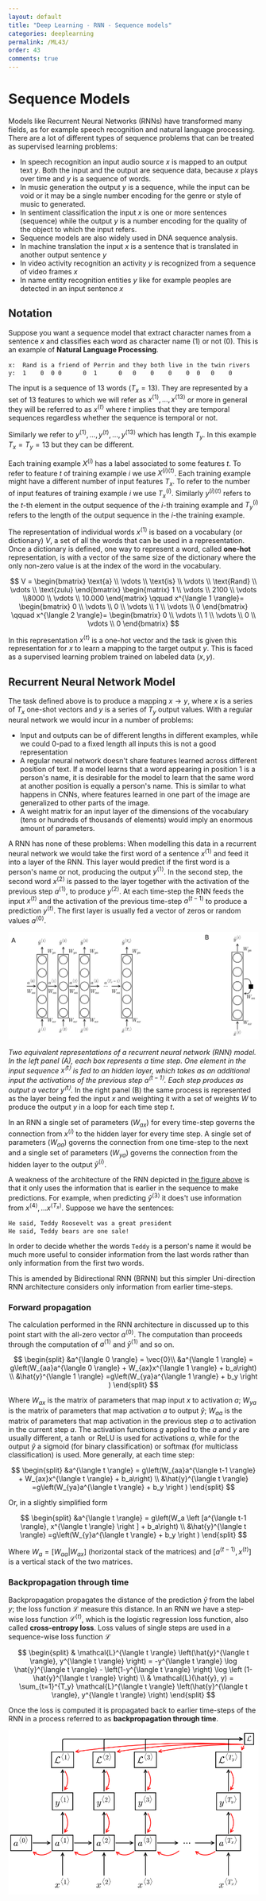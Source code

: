 ```yaml
---
layout: default
title: "Deep Learning - RNN - Sequence models"
categories: deeplearning
permalink: /ML43/
order: 43
comments: true
---
```


# Sequence Models 
Models like Recurrent Neural Networks (RNNs) have transformed many fields, as for example speech recognition and natural language processing. There are a lot of different types of sequence problems that can be treated as supervised learning problems:

* In speech recognition an input audio source $x$ is mapped to an output text $y$. Both the input and the output are sequence data, because $x$ plays over time and $y$ is a sequence of words.
* In music generation the output $y$ is a sequence, while the input can be void or it may be a single number encoding for the genre or style of music to generated. 
* In sentiment classification the input $x$ is one or more sentences (sequence) while the output $y$ is a number encoding for the quality of the object to which the input refers. 
* Sequence models are also widely used in DNA sequence analysis.
* In machine translation the input $x$ is a sentence that is translated in another output sentence $y$
* In video activity recognition an activity $y$ is recognized from a sequence of video frames $x$
* In name entity recognition entities $y$ like for example peoples are detected in an input sentence $x$

## Notation
Suppose you want a sequence model that extract character names from a sentence $x$ and classifies each word as character name (1) or not (0). This is an example of **Natural Language Processing**.

    x:	Rand is a friend of Perrin and they both live in the twin rivers
    y:	1    0  0 0      0  1      0   0    0    0    0  0   0    0


The input is a sequence of 13 words ($T_x=13$). They are represented by a set of 13 features to which we will refer as $x^{\langle 1 \rangle}, \dots ,x^{\langle 13 \rangle}$ or more in general they will be referred to as $x^{\langle t \rangle}$ where $t$ implies that they are temporal sequences regardless whether the sequence is temporal or not.

Similarly we refer to $y^{\langle 1 \rangle}, \dots , y^{\langle t \rangle} , \dots,y^{\langle 13 \rangle}$ which has length $T_y$. In this example $T_x = T_y = 13$ but they can be different.

Each training example $X^{(i)}$ has a label associated to some features $t$. To refer to feature $t$ of training example $i$ we use $X^{(i)\langle t \rangle}$. Each training example might have a different number of input features $T_x$. To refer to the number of input features of training example $i$ we use $T_x^{(i)}$. Similarly $y^{(i)\langle t \rangle}$ refers to the $t$-th element in the output sequence of the $i$-th training example and $T_y^{(i)}$ refers to the length of the output sequence in the $i$-the training example.

The representation of individual words $x^{\langle 1 \rangle}$ is based on a vocabulary (or dictionary) $V$, a set of all the words that can be used in a representation. Once a dictionary is defined, one way to represent a word, called **one-hot** representation, is with a vector of the same size of the dictionary where the only non-zero value is at the index of the word in the vocabulary.

$$
V = 
\begin{bmatrix}
\text{a} \\ \vdots \\ \text{is} \\ \vdots \\ \text{Rand} \\ \vdots \\ \text{zulu}
\end{bmatrix}
\begin{matrix}
1 \\ \vdots \\ 2100 \\ \vdots \\8000 \\ \vdots \\ 10.000
\end{matrix}
\qquad x^{\langle 1 \rangle}=
\begin{bmatrix}
0 \\ \vdots \\ 0 \\ \vdots \\ 1 \\ \vdots \\ 0
\end{bmatrix}
\qquad x^{\langle 2 \rangle}=
\begin{bmatrix}
0 \\ \vdots \\ 1 \\ \vdots \\ 0 \\ \vdots \\ 0
\end{bmatrix}
$$

In this representation $x^{\langle t \rangle}$ is a one-hot vector and the task is given this representation for $x$ to learn a mapping to the target output $y$. This is faced as a supervised learning problem trained on labeled data $(x,y)$.

## Recurrent Neural Network Model
The task defined above is to produce a mapping $x \to y$, where $x$ is a series of $T_x$ one-shot vectors and $y$ is a series of $T_y$ output values. With a regular neural network we would incur in a number of problems:

* Input and outputs can be of different lengths in different examples, while we could 0-pad to a fixed length all inputs this is not a good representation
* A regular neural network doesn't share features learned across different position of text. If a model learns that a word appearing in position 1 is a person's name, it is desirable for the model to learn that the same word at another position is equally a person's name. This is similar to what happens in CNNs, where features learned in one part of the image are generalized to other parts of the image.
* A weight matrix for an input layer of the dimensions of the vocabulary (tens or hundreds of thousands of elements) would imply an enormous amount of parameters.

A RNN has none of these problems: When modelling this data in a recurrent neural network we would take the first word of a sentence $x^{\langle 1 \rangle}$ and feed it into a layer of the RNN. This layer would predict if the first word is a person's name or not, producing the output $y^{\langle 1 \rangle}$. In the second step, the second word $x^{\langle 2 \rangle}$ is passed to the layer together with the activation of the previous step $a^{\langle 1 \rangle}$, to produce $y^{\langle 2 \rangle}$. At each time-step the RNN feeds the input $x^{\langle t \rangle}$ and the activation of the previous time-step $a^{\langle t-1 \rangle}$ to produce a prediction $y^{\langle t \rangle}$. The first layer is usually fed a vector of zeros or random values $a^{\langle 0 \rangle}$.


    
![svg](ML-43-DeepLearningRNN1_files/ML-43-DeepLearningRNN1_5_0.svg)
    


<i id="fig:rnn">Two equivalent representations of a recurrent neural network (RNN) model. In the left panel (A), each box represents a time step. One element in the input sequence $x^{\langle t \rangle}$ is fed to an hidden layer, which takes as an additional input the activations of the previous step $a^{\langle t-1 \rangle}$. Each step produces as output a vector $y^{\langle t \rangle}$</i>. In the right panel (B) the same process is represented as the layer being fed the input $x$ and weighting it with a set of weights $W$ to produce the output $y$ in a loop for each time step $t$.

In an RNN a single set of parameters ($W_{ax}$) for every time-step governs the connection from $x^{\langle i \rangle}$ to the hidden layer for every time step. A single set of parameters ($W_{aa}$) governs the connection from one time-step to the next and a single set of parameters ($W_{ya}$) governs the connection from the hidden layer to the output $\hat{y}^{\langle i \rangle}$.

A weakness of the architecture of the RNN depicted in <a href="#fig:rnn">the figure above</a> is that it only uses the information that is earlier in the sequence to make predictions. For example, when predicting $\hat{y}^{\langle 3 \rangle}$ it does't use information from $x^{\langle 4 \rangle}, \dots x^{\langle T_x \rangle}$. Suppose we have the sentences:

    He said, Teddy Roosevelt was a great president
    He said, Teddy bears are one sale!


In order to decide whether the words `Teddy` is a person's name it would be much more useful to consider information from the last words rather than only information from the first two words.

This is amended by Bidirectional RNN (BRNN) but this simpler Uni-direction RNN architecture considers only information from earlier time-steps.

### Forward propagation
The calculation performed in the RNN architecture in discussed up to this point start with the all-zero vector $a^{\langle 0 \rangle}$. The computation than proceeds through the computation of $a^{\langle 1 \rangle}$ and $\hat{y}^{\langle 1 \rangle}$ and so on.

$$
\begin{split}
&a^{\langle 0 \rangle} = \vec{0}\\
&a^{\langle 1 \rangle} = g\left(W_{aa}a^{\langle 0 \rangle} + W_{ax}x^{\langle 1 \rangle} + b_a\right) \\
&\hat{y}^{\langle 1 \rangle} =g\left(W_{ya}a^{\langle 1 \rangle} + b_y \right )
\end{split}
$$

Where $W_{ax}$ is the matrix of parameters that map input $x$ to activation $a$; $W_{ya}$ is the matrix of parameters that map activation $a$ to output $\hat{y}$; $W_{aa}$ is the matrix of parameters that map activation in the previous step $a$ to activation in the current step $a$. The activation functions $g$ applied to the $a$ and $y$ are usually different, a $\tanh$ or $\text{ReLU}$ is used for activations $a$, while for the output $\hat{y}$ a sigmoid (for binary classification) or softmax (for multiclass classification) is used. More generally, at each time step:

$$
\begin{split}
&a^{\langle t \rangle} = g\left(W_{aa}a^{\langle t-1 \rangle} + W_{ax}x^{\langle t \rangle} + b_a\right) \\
&\hat{y}^{\langle t \rangle} =g\left(W_{ya}a^{\langle t \rangle} + b_y \right )
\end{split}
$$

Or, in a slightly simplified form

$$
\begin{split}
&a^{\langle t \rangle} = g\left(W_a \left [a^{\langle t-1 \rangle}, x^{\langle t \rangle} \right ] + b_a\right) \\
&\hat{y}^{\langle t \rangle} =g\left(W_{y}a^{\langle t \rangle} + b_y \right )
\end{split}
$$

Where $W_{a} = \left[W_{aa} \vert W_{ax} \right]$ (horizontal stack of the matrices) and $\left [a^{\langle t-1 \rangle}, x^{\langle t \rangle} \right ]$ is a vertical stack of the two matrices.

### Backpropagation through time
Backpropagation propagates the distance of the prediction $\hat{y}$ from the label $y$; the loss function $\mathcal{L}$ measure this distance. In an RNN we have a step-wise loss function $\mathcal{L}^{\langle t \rangle}$, which is the logistic regression loss function, also called **cross-entropy loss**. Loss values of single steps are used in a sequence-wise loss function $\mathcal{L}$

$$
\begin{split}
& \mathcal{L}^{\langle t \rangle} \left(\hat{y}^{\langle t \rangle}, y^{\langle t \rangle} \right) = -y^{\langle t \rangle} \log \hat{y}^{\langle t \rangle} - \left(1-y^{\langle t \rangle} \right) \log \left (1-\hat{y}^{\langle t \rangle} \right) \\ 
&  \mathcal{L}(\hat{y}, y) = \sum_{t=1}^{T_y} \mathcal{L}^{\langle t \rangle} \left(\hat{y}^{\langle t \rangle}, y^{\langle t \rangle} \right)
\end{split}
$$

Once the loss is computed it is propagated back to earlier time-steps of the RNN in a process referred to as **backpropagation through time**.


    
![svg](ML-43-DeepLearningRNN1_files/ML-43-DeepLearningRNN1_10_0.svg)
    

